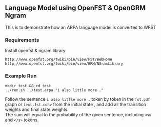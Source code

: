 ## Language Model using OpenFST & OpenGRM Ngram
This is to demonstrate how an ARPA language model is converted to WFST<br>

### Requirements
Install openfst & ngram library
```
http://www.openfst.org/twiki/bin/view/FST/WebHome
http://www.openfst.org/twiki/bin/view/GRM/NGramLibrary
```

### Example Run
```
mkdir test && cd test
../run.sh ../test.arpa "i also little more ." 
```
Follow the sentence `i also little more .` token by token in the `fst.pdf` graph or `text.fst.conv` from the initial state
, and add all the transition weights and final state weights.<br>
 The sum will equal to the probability of the given sentence, including `<s>` and `</s>` tokens.
